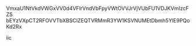 VmxaU1NtVkdVWGxVV0d4VFlrVndVbFpyVWtOVVJrVjVUbFU1VDJKVmIzcFZS
bEYzVXpCT2RFOVVTbXBSClZEQTVRMmR3YW1KSVNUMEtDbmh5YlE9PQoKd2Rx

iic